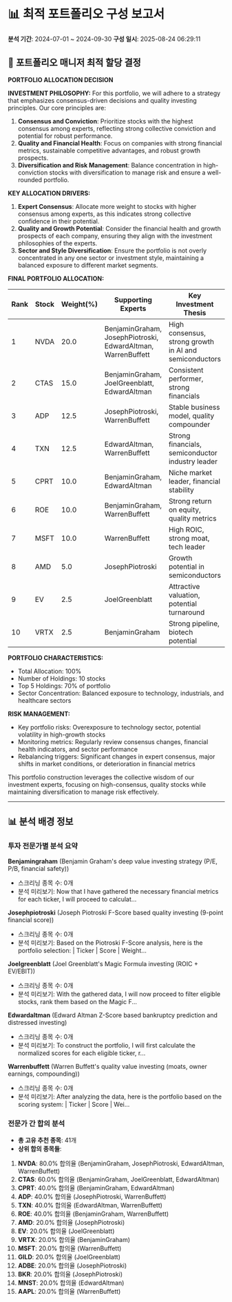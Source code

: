 # 📊 최적 포트폴리오 구성 보고서
**분석 기간**: 2024-07-01 ~ 2024-09-30
**구성 일시**: 2025-08-24 06:29:11

## 💼 포트폴리오 매니저 최적 할당 결정

**PORTFOLIO ALLOCATION DECISION**

**INVESTMENT PHILOSOPHY:**
For this portfolio, we will adhere to a strategy that emphasizes consensus-driven decisions and quality investing principles. Our core principles are:
1. **Consensus and Conviction**: Prioritize stocks with the highest consensus among experts, reflecting strong collective conviction and potential for robust performance.
2. **Quality and Financial Health**: Focus on companies with strong financial metrics, sustainable competitive advantages, and robust growth prospects.
3. **Diversification and Risk Management**: Balance concentration in high-conviction stocks with diversification to manage risk and ensure a well-rounded portfolio.

**KEY ALLOCATION DRIVERS:**
1. **Expert Consensus**: Allocate more weight to stocks with higher consensus among experts, as this indicates strong collective confidence in their potential.
2. **Quality and Growth Potential**: Consider the financial health and growth prospects of each company, ensuring they align with the investment philosophies of the experts.
3. **Sector and Style Diversification**: Ensure the portfolio is not overly concentrated in any one sector or investment style, maintaining a balanced exposure to different market segments.

**FINAL PORTFOLIO ALLOCATION:**

| Rank | Stock | Weight(%) | Supporting Experts | Key Investment Thesis | Risk Level |
|------|-------|-----------|-------------------|----------------------|------------|
| 1    | NVDA  | 20.0      | BenjaminGraham, JosephPiotroski, EdwardAltman, WarrenBuffett | High consensus, strong growth in AI and semiconductors | Medium |
| 2    | CTAS  | 15.0      | BenjaminGraham, JoelGreenblatt, EdwardAltman | Consistent performer, strong financials | Medium |
| 3    | ADP   | 12.5      | JosephPiotroski, WarrenBuffett | Stable business model, quality compounder | Low |
| 4    | TXN   | 12.5      | EdwardAltman, WarrenBuffett | Strong financials, semiconductor industry leader | Medium |
| 5    | CPRT  | 10.0      | BenjaminGraham, EdwardAltman | Niche market leader, financial stability | Medium |
| 6    | ROE   | 10.0      | BenjaminGraham, WarrenBuffett | Strong return on equity, quality metrics | Medium |
| 7    | MSFT  | 10.0      | WarrenBuffett | High ROIC, strong moat, tech leader | Low |
| 8    | AMD   | 5.0       | JosephPiotroski | Growth potential in semiconductors | High |
| 9    | EV    | 2.5       | JoelGreenblatt | Attractive valuation, potential turnaround | High |
| 10   | VRTX  | 2.5       | BenjaminGraham | Strong pipeline, biotech potential | High |

**PORTFOLIO CHARACTERISTICS:**
- Total Allocation: 100%
- Number of Holdings: 10 stocks  
- Top 5 Holdings: 70% of portfolio
- Sector Concentration: Balanced exposure to technology, industrials, and healthcare sectors

**RISK MANAGEMENT:**
- Key portfolio risks: Overexposure to technology sector, potential volatility in high-growth stocks
- Monitoring metrics: Regularly review consensus changes, financial health indicators, and sector performance
- Rebalancing triggers: Significant changes in expert consensus, major shifts in market conditions, or deterioration in financial metrics

This portfolio construction leverages the collective wisdom of our investment experts, focusing on high-consensus, quality stocks while maintaining diversification to manage risk effectively.

---

## 📊 분석 배경 정보

### 투자 전문가별 분석 요약

**Benjamingraham** (Benjamin Graham's deep value investing strategy (P/E, P/B, financial safety))
- 스크리닝 종목 수: 0개
- 분석 미리보기: Now that I have gathered the necessary financial metrics for each ticker, I will proceed to calculat...

**Josephpiotroski** (Joseph Piotroski F-Score based quality investing (9-point financial score))
- 스크리닝 종목 수: 0개
- 분석 미리보기: Based on the Piotroski F-Score analysis, here is the portfolio selection:  | Ticker | Score | Weight...

**Joelgreenblatt** (Joel Greenblatt's Magic Formula investing (ROIC + EV/EBIT))
- 스크리닝 종목 수: 0개
- 분석 미리보기: With the gathered data, I will now proceed to filter eligible stocks, rank them based on the Magic F...

**Edwardaltman** (Edward Altman Z-Score based bankruptcy prediction and distressed investing)
- 스크리닝 종목 수: 0개
- 분석 미리보기: To construct the portfolio, I will first calculate the normalized scores for each eligible ticker, r...

**Warrenbuffett** (Warren Buffett's quality value investing (moats, owner earnings, compounding))
- 스크리닝 종목 수: 0개
- 분석 미리보기: After analyzing the data, here is the portfolio based on the scoring system:  | Ticker | Score | Wei...

### 전문가 간 합의 분석

- **총 고유 추천 종목**: 41개
- **상위 합의 종목들**:

1. **NVDA**: 80.0% 합의율 (BenjaminGraham, JosephPiotroski, EdwardAltman, WarrenBuffett)
2. **CTAS**: 60.0% 합의율 (BenjaminGraham, JoelGreenblatt, EdwardAltman)
3. **CPRT**: 40.0% 합의율 (BenjaminGraham, EdwardAltman)
4. **ADP**: 40.0% 합의율 (JosephPiotroski, WarrenBuffett)
5. **TXN**: 40.0% 합의율 (EdwardAltman, WarrenBuffett)
6. **ROE**: 40.0% 합의율 (BenjaminGraham, WarrenBuffett)
7. **AMD**: 20.0% 합의율 (JosephPiotroski)
8. **EV**: 20.0% 합의율 (JoelGreenblatt)
9. **VRTX**: 20.0% 합의율 (BenjaminGraham)
10. **MSFT**: 20.0% 합의율 (WarrenBuffett)
11. **GILD**: 20.0% 합의율 (JoelGreenblatt)
12. **ADBE**: 20.0% 합의율 (JosephPiotroski)
13. **BKR**: 20.0% 합의율 (JosephPiotroski)
14. **MNST**: 20.0% 합의율 (EdwardAltman)
15. **AAPL**: 20.0% 합의율 (WarrenBuffett)
